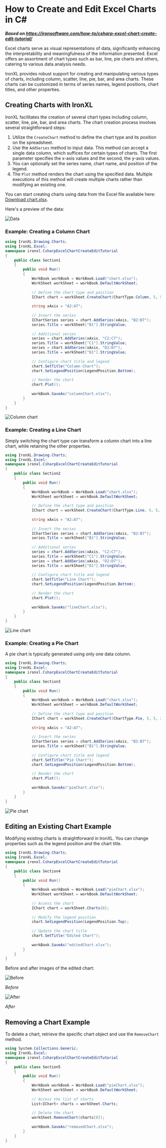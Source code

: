 # How to Create and Edit Excel Charts in C#

***Based on <https://ironsoftware.com/how-to/csharp-excel-chart-create-edit-tutorial/>***


Excel charts serve as visual representations of data, significantly enhancing the interpretability and meaningfulness of the information presented. Excel offers an assortment of chart types such as bar, line, pie charts and others, catering to various data analysis needs.

IronXL provides robust support for creating and manipulating various types of charts, including column, scatter, line, pie, bar, and area charts. These charts can be customized in terms of series names, legend positions, chart titles, and other properties.

## Creating Charts with IronXL

IronXL facilitates the creation of several chart types including column, scatter, line, pie, bar, and area charts. The chart creation process involves several straightforward steps:

1. Utilize the `CreateChart` method to define the chart type and its position on the spreadsheet.
2. Use the `AddSeries` method to input data. This method can accept a single data column, which suffices for certain types of charts. The first parameter specifies the x-axis values and the second, the y-axis values.
3. You can optionally set the series name, chart name, and position of the legend.
4. The `Plot` method renders the chart using the specified data. Multiple executions of this method will create multiple charts rather than modifying an existing one.

You can start creating charts using data from the Excel file available here: [Download chart.xlsx](https://ironsoftware.com/static-assets/excel/how-to/create-edit-charts/chart.xlsx).

Here's a preview of the data:

<div class="content-img-align-center">
    <div class="center-image-wrapper">
         <img src="https://ironsoftware.com/static-assets/excel/how-to/create-edit-charts/data.webp" alt="Data" class="img-responsive add-shadow">
    </div>
</div>

### Example: Creating a Column Chart

```cs
using IronXL.Drawing.Charts;
using IronXL.Excel;
namespace ironxl.CsharpExcelChartCreateEditTutorial
{
    public class Section1
    {
        public void Run()
        {
            WorkBook workBook = WorkBook.Load("chart.xlsx");
            WorkSheet workSheet = workBook.DefaultWorkSheet;
            
            // Define the chart type and position
            IChart chart = workSheet.CreateChart(ChartType.Column, 5, 5, 20, 10);
            
            string xAxis = "A2:A7";
            
            // Insert the series
            IChartSeries series = chart.AddSeries(xAxis, "B2:B7");
            series.Title = workSheet["B1"].StringValue;
            
            // Additional series
            series = chart.AddSeries(xAxis, "C2:C7");
            series.Title = workSheet["C1"].StringValue;
            series = chart.AddSeries(xAxis, "D2:D7");
            series.Title = workSheet["D1"].StringValue;
            
            // Configure chart title and legend
            chart.SetTitle("Column Chart");
            chart.SetLegendPosition(LegendPosition.Bottom);
            
            // Render the chart
            chart.Plot();
            
            workBook.SaveAs("columnChart.xlsx");
        }
    }
}
```

<div class="content-img-align-center">
    <div class="center-image-wrapper">
         <img src="https://ironsoftware.com/static-assets/excel/how-to/create-edit-charts/column-chart.webp" alt="Column chart" class="img-responsive add-shadow">
    </div>
</div>

### Example: Creating a Line Chart

Simply switching the chart type can transform a column chart into a line chart, while retaining the other properties.

```cs
using IronXL.Drawing.Charts;
using IronXL.Excel;
namespace ironxl.CsharpExcelChartCreateEditTutorial
{
    public class Section2
    {
        public void Run()
        {
            WorkBook workBook = WorkBook.Load("chart.xlsx");
            WorkSheet workSheet = workBook.DefaultWorkSheet;
            
            // Define the chart type and position
            IChart chart = workSheet.CreateChart(ChartType.Line, 5, 5, 20, 10);
            
            string xAxis = "A2:A7";
            
            // Insert the series
            IChartSeries series = chart.AddSeries(xAxis, "B2:B7");
            series.Title = workSheet["B1"].StringValue;
            
            // Additional series
            series = chart.AddSeries(xAxis, "C2:C7");
            series.Title = workSheet["C1"].StringValue;
            series = chart.AddSeries(xAxis, "D2:D7");
            series.Title = workSheet["D1"].StringValue;
            
            // Configure chart title and legend
            chart.SetTitle("Line Chart");
            chart.SetLegendPosition(LegendPosition.Bottom);
            
            // Render the chart
            chart.Plot();
            
            workBook.SaveAs("lineChart.xlsx");
        }
    }
}
```

<div class="content-img-align-center">
    <div class="center-image-wrapper">
         <img src="https://ironsoftware.com/static-assets/excel/how-to/create-edit-charts/line-chart.webp" alt="Line chart" class="img-responsive add-shadow">
    </div>
</div>

### Example: Creating a Pie Chart

A pie chart is typically generated using only one data column.

```cs
using IronXL.Drawing.Charts;
using IronXL.Excel;
namespace ironxl.CsharpExcelChartCreateEditTutorial
{
    public class Section3
    {
        public void Run()
        {
            WorkBook workBook = WorkBook.Load("chart.xlsx");
            WorkSheet workSheet = workBook.DefaultWorkSheet;
            
            // Define the chart type and position
            IChart chart = workSheet.CreateChart(ChartType.Pie, 5, 5, 20, 10);
            
            string xAxis = "A2:A7";
            
            // Insert the series
            IChartSeries series = chart.AddSeries(xAxis, "B2:B7");
            series.Title = workSheet["B1"].StringValue;
            
            // Configure chart title and legend
            chart.SetTitle("Pie Chart");
            chart.SetLegendPosition(LegendPosition.Bottom);
            
            // Render the chart
            chart.Plot();
            
            workBook.SaveAs("pieChart.xlsx");
        }
    }
}
```

<div class="content-img-align-center">
    <div class="center-image-wrapper">
         <img src="https://ironsoftware.com/static-assets/excel/how-to/create-edit-charts/pie-chart.webp" alt="Pie chart" class="img-responsive add-shadow">
    </div>
</div>

## Editing an Existing Chart Example

Modifying existing charts is straightforward in IronXL. You can change properties such as the legend position and the chart title.

```cs
using IronXL.Drawing.Charts;
using IronXL.Excel;
namespace ironxl.CsharpExcelChartCreateEditTutorial
{
    public class Section4
    {
        public void Run()
        {
            WorkBook workBook = WorkBook.Load("pieChart.xlsx");
            WorkSheet workSheet = workBook.DefaultWorkSheet;
            
            // Access the chart
            IChart chart = workSheet.Charts[0];
            
            // Modify the legend position
            chart.SetLegendPosition(LegendPosition.Top);
            
            // Update the chart title
            chart.SetTitle("Edited Chart");
            
            workBook.SaveAs("editedChart.xlsx");
        }
    }
}
```

Before and after images of the edited chart:

<div class="competitors-section__wrapper-even-1">
    <div class="competitors__card" style="width: 48%;">
        <img src="https://ironsoftware.com/static-assets/excel/how-to/create-edit-charts/before.webp" alt="Before" class="img-responsive add-shadow">
        <p class="competitors__download-link" style="color: #181818; font-style: italic;">Before</p>
    </div>
    <div class="competitors__card" style="width: 49%;">
        <img src="https://ironsoftware.com/static-assets/excel/how-to/create-edit-charts/after.webp" alt="After" class="img-responsive add-shadow">
        <p class="competitors__download-link" style="color: #181818; font-style: italic;">After</p>
    </div>
</div>

## Removing a Chart Example

To delete a chart, retrieve the specific chart object and use the `RemoveChart` method.

```cs
using System.Collections.Generic;
using IronXL.Excel;
namespace ironxl.CsharpExcelChartCreateEditTutorial
{
    public class Section5
    {
        public void Run()
        {
            WorkBook workBook = WorkBook.Load("pieChart.xlsx");
            WorkSheet workSheet = workBook.DefaultWorkSheet;
            
            // Access the list of charts
            List<IChart> charts = workSheet.Charts;
            
            // Delete the chart
            workSheet.RemoveChart(charts[0]);
            
            workBook.SaveAs("removedChart.xlsx");
        }
    }
}
```